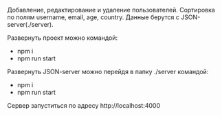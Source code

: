 Добавление, редактирование и удаление пользователей. Сортировка по полям username, email, age, country. Данные берутся с JSON-server(./server). 

Развернуть проект можно командой:

- npm i
- npm run start

Развернуть JSON-server можно перейдя в папку ./server командой:

- npm i
- npm run start

Сервер запуститься по адресу http://localhost:4000
